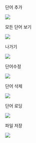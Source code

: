 단어 추가

<img src = "https://github.com/jjas-min/PracticalProject1/blob/master/screenshot/%E1%84%83%E1%85%A1%E1%86%AB%E1%84%8B%E1%85%A5%E1%84%8E%E1%85%AE%E1%84%80%E1%85%A1.png?raw=true">

모든 단어 보기

<img src = "https://github.com/jjas-min/PracticalProject1/blob/master/screenshot/%E1%84%86%E1%85%A9%E1%84%83%E1%85%B3%E1%86%AB%20%E1%84%83%E1%85%A1%E1%86%AB%E1%84%8B%E1%85%A5%20%E1%84%87%E1%85%A9%E1%84%80%E1%85%B5.png?raw=true">

나가기

<img src = "https://github.com/jjas-min/PracticalProject1/blob/master/screenshot/%E1%84%82%E1%85%A1%E1%84%80%E1%85%A1%E1%84%80%E1%85%B5.png?raw=true">

단어수정

<img src = "https://github.com/jjas-min/PracticalProject1/blob/master/screenshot/KakaoTalk_Photo_2022-09-17-16-51-08.png?raw=true">

단어 삭제

<img src ="https://github.com/jjas-min/PracticalProject1/blob/master/screenshot/%E1%84%83%E1%85%A1%E1%86%AB%E1%84%8B%E1%85%A5%20%E1%84%89%E1%85%A1%E1%86%A8%E1%84%8C%E1%85%A6.png?raw=true">

단어 로딩

<img src = "https://github.com/jjas-min/PracticalProject1/blob/master/screenshot/image.png?raw=true">

파일 저장

<img src = "https://github.com/jjas-min/PracticalProject1/blob/master/screenshot/image.png?raw=true">
